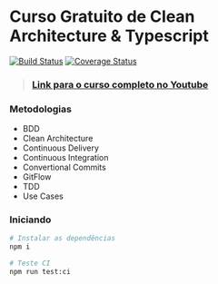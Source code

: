 # Curso Gratuito de Clean Architecture & Typescript 
[![Build Status](https://travis-ci.com/grioos/clean-ts-api.svg?branch=main)](https://travis-ci.com/github/grioos/clean-ts-api)
[![Coverage Status](https://coveralls.io/repos/github/grioos/clean-ts-api/badge.svg?branch=main)](https://coveralls.io/github/grioos/clean-ts-api?branch=main)

> ### [Link para o curso completo no Youtube](https://www.youtube.com/playlist?list=PL9aKtVrF05DxIrtD3CuXGnzq8Q0IZ-t8J)

### Metodologias
* BDD
* Clean Architecture
* Continuous Delivery
* Continuous Integration
* Convertional Commits
* GitFlow
* TDD
* Use Cases

### Iniciando
```bash
# Instalar as dependências
npm i

# Teste CI
npm run test:ci
```
